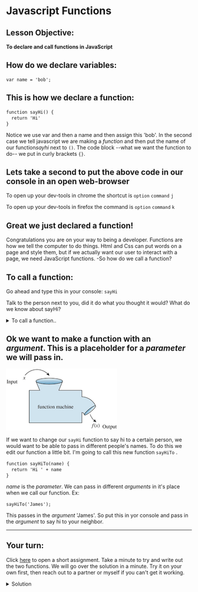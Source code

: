 # Javascript Functions

## Lesson Objective:
**To declare and call functions in JavaScript**

## How do we declare variables:
    var name = 'bob';
## This is how we declare a function:
    function sayHi() {
      return 'Hi'
    }
Notice we use var and then a name and then assign this 'bob'. In the second case we tell javascript we are making a *function* and then put the name of our function*sayhi* next to `()`. The code block  --what we want the function to do-- we put in curly brackets `{}`.
## Lets take a second to put the above code in our console in an open web-browser

To open up your dev-tools in chrome the shortcut is  `option` `command` `j`

To open up your dev-tools in firefox the command is `option` `command` `k`

## Great we just declared a function!
Congratulations you are on your way to being a developer. Functions are how we tell the computer to do things. Html and Css can put words on a page and style them, but if we actually want our user to interact with a page, we need JavaScript functions.
-So how do we call a function?

## To call a function:
Go ahead and type this in your console:
    `sayHi`

Talk to the person next to you, did it do what you thought it would? What do we know about sayHi?
<details>
  <summary>To call a function..</summary>


We need to go ahead and type these all important `( )`  in our code. So now type in `sayHi()` and see what we get
</details>

## Ok we want to make a function with an *argument*. This is a placeholder for a *parameter* we will pass in.
![image of function diagram](function.png)

If we want to change our `sayHi` function to say hi to a certain person, we would want to be able to pass in different people's names. To do this we edit our function a little bit. I'm going to call this new function `sayHiTo` .
    
    function sayHiTo(name) {
      return 'Hi ' + name
    }

*name* is the *parameter*. We can pass in different *arguments* in it's place when we call our function.
Ex:

    sayHiTo('James');

This passes in the *argument* 'James'. So put this in yor console and pass in the *argument* to say hi to your neighbor.

---
## Your turn:
Click [here](..blob/master/javascript-functions-assignment.js) to open a short assignment. Take a minute to try and write out the two functions. We will go over the solution in a minute. Try it on your own first, then reach out to a partner or myself if you can't get it working. 


<details>
  <summary>Solution</summary>

    // Write a function that has two parameters and sums them together

    function addNums(x, y) {
    //write your code here
      return x + y;
    //DON'T forget to return the value
    }


    //call the function with the arguments 3 and 5
    addNums(3, 5)  // returns 8

    //************************************************************
    // Declare a function greetFrom(), that has a parameter name, that then returns 'Greetings from <whatever name is passed in>'
    function greetFrom(name) {
      return 'Greetings from ' + name;
    }

    // Call the function passing in your own name as an argument
    greetFrom('James') // returns 'Greetings from James'
 </details>
